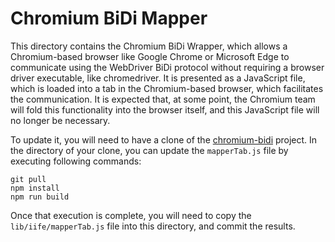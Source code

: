 # Chromium BiDi Mapper
This directory contains the Chromium BiDi Wrapper, which allows a Chromium-based browser
like Google Chrome or Microsoft Edge to communicate using the WebDriver BiDi protocol
without requiring a browser driver executable, like chromedriver. It is presented as
a JavaScript file, which is loaded into a tab in the Chromium-based browser, which
facilitates the communication. It is expected that, at some point, the Chromium team
will fold this functionality into the browser itself, and this JavaScript file will
no longer be necessary.

To update it, you will need to have a clone of the [chromium-bidi](https://github.com/GoogleChromeLabs/chromium-bidi)
project. In the directory of your clone, you can update the `mapperTab.js` file by executing
following commands:

```shell
git pull
npm install
npm run build
```

Once that execution is complete, you will need to copy the `lib/iife/mapperTab.js` file
into this directory, and commit the results.